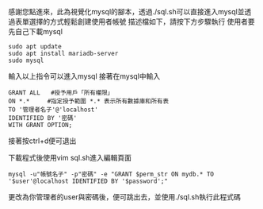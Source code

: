 感謝您點進來，此為視覺化mysql的腳本，透過./sql.sh可以直接進入mysql並透過表單選擇的方式輕鬆創建使用者帳號
描述檔如下，請按下方步驟執行
使用者要先自己下載mysql
```
sudo apt update
sudo apt install mariadb-server
sudo mysql
```
輸入以上指令可以進入mysql
接著在mysql中輸入
```
GRANT ALL   #授予用戶「所有權限」
ON *.*     #指定授予範圍 *.* 表示所有數據庫和所有表
TO '管理者名子'@'localhost'
IDENTIFIED BY '密碼'
WITH GRANT OPTION;
```
接著按ctrl+d便可退出


下載程式後使用vim sql.sh進入編輯頁面
```
mysql -u"帳號名子" -p"密碼" -e "GRANT $perm_str ON mydb.* TO '$user'@localhost IDENTIFIED BY '$password';"
```
更改為你管理者的user與密碼後，便可跳出去，並使用./sql.sh執行此程式碼
